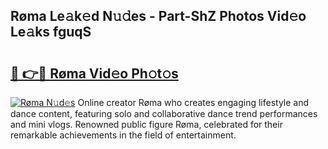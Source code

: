 ## Røma Le𝚊k𝚎d N𝚞𝚍es - Part-ShZ Photos Vid𝚎o Le𝚊ks fguqS

# <h2><a href="http://fbdo7oz.evod.top/?m=R%c3%b8ma">🔗 👉🔴 Røma Vid𝚎o Ph𝚘t𝚘s</a></h2>

[![Røma N𝚞d𝚎s](https://i.imgur.com/8V9OHl7.gif)](http://fbdo7oz.evod.top/?m=R%c3%b8ma)
Online creator Røma who creates engaging lifestyle and dance content, featuring solo and collaborative dance trend performances and mini vlogs. Renowned public figure Røma, celebrated for their remarkable achievements in the field of entertainment. 
